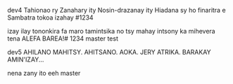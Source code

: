 dev4
Tahionao ry Zanahary ity Nosin-drazanay ity
Hiadana sy ho finaritra e
Sambatra tokoa izahay
#1234


izay ilay tononkira
fa maro tamintsika 
no tsy mahay intsony
ka mihevera tena
ALEFA BAREA!# 1234
 master
test

dev5
AHILANO MAHITSY.
AHITSANO.
AOKA.
JERY ATRIKA.
BARAKAY AMIN'IZAY...

nena zany ito eeh
master
